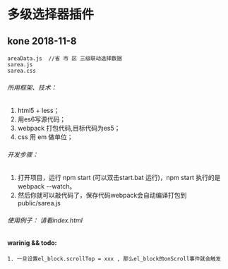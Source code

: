 # 多级选择器插件

## kone 2018-11-8
	areaData.js  //省 市 区 三级联动选择数据
	sarea.js
    sarea.css
    
###### 所用框架、技术：
1. html5 + less；
2. 用es6写源代码；
3. webpack 打包代码,目标代码为es5；
4. css 用 em 做单位；

    
###### 开发步骤：
1. 打开项目，运行 npm start (可以双击start.bat 运行)，npm start 执行的是 webpack --watch。
2. 然后你就可以敲代码了，保存代码webpack会自动编译打包到 public/sarea.js



######  使用例子： 请看index.html


#### warinig && todo:
	1. 一旦设置el_block.scrollTop = xxx , 那么el_block的onScroll事件就会触发

